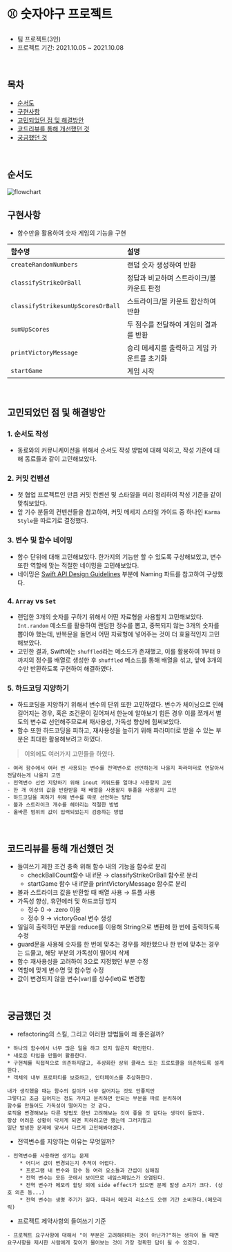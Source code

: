 # ⚾️ 숫자야구 프로젝트

* 팀 프로젝트(3인)
* 프로젝트 기간: 2021.10.05 ~ 2021.10.08

</br>

## 목차

- [순서도](#순서도)
- [구현사항](#구현사항)
- [고민되었던 점 및 해결방안](#고민되었던-점-및-해결방안)
- [코드리뷰를 통해 개선했던 것](#코드리뷰를-통해-개선했던-것)
- [궁금했던 것](#궁금했던-것)

</br>

## 순서도

![flowchart](https://user-images.githubusercontent.com/60090790/136555480-48feaf9d-207a-4954-add9-9d539d55a726.jpg)

## 구현사항

* 함수만을 활용하여 숫자 게임의 기능을 구현

| 함수명 | 설명 |
| :- | :- |
|`createRandomNumbers`|랜덤 숫자 생성하여 반환|
|`classifyStrikeOrBall`|정답과 비교하며 스트라이크/볼 카운트 판정|
|`classifyStrikesumUpScoresOrBall`|스트라이크/볼 카운트 합산하여 반환|
|`sumUpScores`|두 점수를 전달하여 게임의 결과를 반환|
|`printVictoryMessage`|승리 메세지를 출력하고 게임 카운트를 초기화|
|`startGame`|게임 시작|

</br>

## 고민되었던 점 및 해결방안

### 1. 순서도 작성

* 동료와의 커뮤니케이션을 위해서 순서도 작성 방법에 대해 익히고, 작성 기준에 대해 동료들과 같이 고민해보았다.

### 2. 커밋 컨벤션

* 첫 협업 프로젝트인 만큼 커밋 컨벤션 및 스타일을 미리 정리하여 작성 기준을 같이 맞춰보았다.
* 앞 기수 분들의 컨벤션들을 참고하여, 커밋 메세지 스타일 가이드 중 하나인 `Karma Style`을 따르기로 결정했다.

### 3. 변수 및 함수 네이밍

* 함수 단위에 대해 고민해보았다. 한가지의 기능만 할 수 있도록 구상해보았고, 변수 또한 역할에 맞는 적절한 네이밍을 고민해보았다.
* 네이밍은 [Swift API Design Guidelines](https://www.swift.org/documentation/api-design-guidelines/) 부분에 Naming 파트를 참고하여 구상했다.

### 4. `Array` vs `Set`

* 랜덤한 3개의 숫자를 구하기 위해서 어떤 자료형을 사용할지 고민해보았다. `Int.random` 메소드를 활용하여 랜덤한 정수를 뽑고, 중복되지 않는 3개의 숫자를 뽑아야 했는데, 반복문을 돌면서 어떤 자료형에 넣어주는 것이 더 효율적인지 고민해보았다. 
* 고민한 결과, Swift에는 `shuffled`라는 메소드가 존재했고, 이를 활용하여 1부터 9까지의 정수를 배열로 생성한 후 `shuffled` 메소드를 통해 배열을 섞고, 앞에 3개의 수만 반환하도록 구현하여 해결하였다.

### 5. 하드코딩 지양하기

* 하드코딩을 지양하기 위해서 변수의 단위 또한 고민하였다. 변수가 체이닝으로 인해 길어지는 경우, 혹은 조건문이 길어져서 한눈에 알아보기 힘든 경우 이를 쪼개서 별도의 변수로 선언해주므로써 재사용성, 가독성 향상에 힘써보았다.
* 함수 또한 하드코딩을 피하고, 재사용성을 높히기 위해 파라미터로 받을 수 있는 부분은 최대한 활용해보려고 하였다.

> 이외에도 여러가지 고민들을 하였다.
```
- 여러 함수에서 여러 번 사용되는 변수를 전역변수로 선언하는게 나을지 파라미터로 연달아서 전달하는게 나을지 고민
- 전역변수 선언 지양하기 위해 inout 키워드를 얼마나 사용할지 고민
- 한 개 이상의 값을 반환받을 때 배열을 사용할지 튜플을 사용할지 고민
- 하드코딩을 피하기 위해 변수를 따로 선언하는 방법
- 볼과 스트라이크 개수를 헤아리는 적절한 방법
- 올바른 범위의 값이 입력되었는지 검증하는 방법
```

</br>

## 코드리뷰를 통해 개선했던 것
- 들여쓰기 제한 조건 충족 위해 함수 내의 기능을 함수로 분리
    - checkBallCount함수 내 if문 → classifyStrikeOrBall 함수로 분리
    - startGame 함수 내 if문을 printVictoryMessage 함수로 분리
- 볼과 스트라이크 값을 반환할 때 배열 사용 → 튜플 사용
- 가독성 향상, 휴먼에러 및 하드코딩 방지
    - 정수 0 → .zero 이용
    - 정수 9 → victoryGoal 변수 생성
- 일일히 출력하던 부분을 reduce를 이용해 String으로 변환해 한 번에 출력하도록 수정
- guard문을 사용해 숫자를 한 번에 맞추는 경우를 제한했으나 한 번에 맞추는 경우는 드물고, 해당 부분의 가독성이 떨어져 삭제
- 함수 재사용성을 고려하여 3으로 지정했던 부분 수정
- 역할에 맞게 변수명 및 함수명 수정
- 값이 변경되지 않을 변수(var)를 상수(let)로 변경함

</br>

## 궁금했던 것
- refactoring의 스킬, 그리고 이러한 방법들이 왜 좋은걸까?
```
* 하나의 함수에서 너무 많은 일을 하고 있지 않은지 확인한다.
* 새로운 타입을 만들어 활용한다.
* 구현체를 직접적으로 의존하지말고, 추상화한 상위 클래스 또는 프로토콜을 의존하도록 설계한다.
* 객체의 내부 프로퍼티를 보호하고, 인터페이스를 추상화한다.

내가 생각했을 때는 함수의 길이가 너무 길어지는 것도 안좋지만
그렇다고 조금 길어지는 정도 가지고 분리하면 안되는 부분을 따로 분리하여 
함수를 만들어도 가독성이 떨어지는 것 같다. 
로직을 변경해보는 다른 방법도 한번 고려해보는 것이 좋을 것 같다는 생각이 들었다. 
항상 어려운 상황이 닥치게 되면 피하려고만 했는데 그러지말고
일단 발생한 문제에 맞서서 다르게 고민해봐야겠다.
```
- 전역변수를 지양하는 이유는 무엇일까?
```
- 전역변수를 사용하면 생기는 문제
    * 어디서 값이 변경되는지 추적이 어렵다.
    * 프로그램 내 변수와 함수 등 여러 요소들과 간섭이 심해짐
    * 전역 변수는 모든 곳에서 보이므로 네임스페임스가 오염된다.
    * 전역 변수가 메모리 할당 외에 side effect가 있으면 문제 발생 소지가 크다. (상호 의존 등...)
    * 전역 변수는 생명 주기가 길다. 따라서 메모리 리소스도 오랜 기간 소비한다.(메모리릭)
```
- 프로젝트 제약사항의 들여쓰기 기준
```
- 프로젝트 요구사항에 대해서 "이 부분은 고려해야하는 것이 아닌가?"하는 생각이 들 때면 
요구사항을 제시한 사람에게 찾아가 물어보는 것이 가장 정확한 답이 될 수 있겠다.
```

